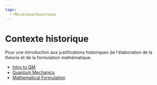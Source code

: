 ```yaml
---
tags:
  - Mécanique/Quantique
---
```

# Contexte historique

Pour une introduction aux justifications historiques de l'élaboration de la théorie et de la formulation mathématique.
- [Intro to QM](https://en.wikipedia.org/wiki/Introduction_to_quantum_mechanics)
- [Quantum Mechanics](https://en.wikipedia.org/wiki/Quantum_mechanics)
- [Mathematical Formulation](https://en.wikipedia.org/wiki/Mathematical_formulation_of_quantum_mechanics)
